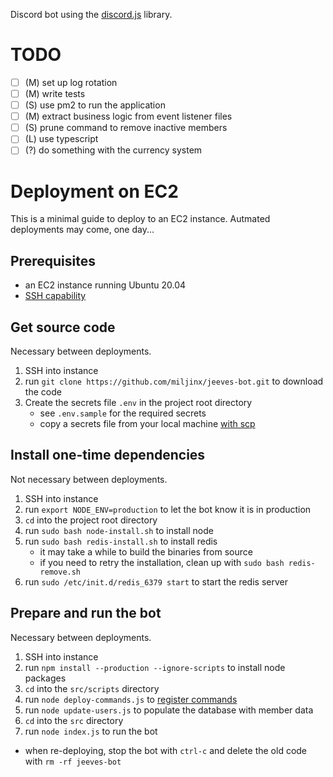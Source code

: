 Discord bot using the [discord.js](https://github.com/discordjs/discord.js) library.

# TODO

- [ ] (M) set up log rotation
- [ ] (M) write tests
- [ ] (S) use pm2 to run the application
- [ ] (M) extract business logic from event listener files
- [ ] (S) prune command to remove inactive members
- [ ] (L) use typescript
- [ ] (?) do something with the currency system

# Deployment on EC2

This is a minimal guide to deploy to an EC2 instance. Autmated deployments may come, one day...

## Prerequisites

- an EC2 instance running Ubuntu 20.04
- [SSH capability](https://docs.aws.amazon.com/AWSEC2/latest/UserGuide/AccessingInstancesLinux.html#AccessingInstancesLinuxSSHClient)

## Get source code

Necessary between deployments.

1. SSH into instance
2. run `git clone https://github.com/miljinx/jeeves-bot.git` to download the code
3. Create the secrets file `.env` in the project root directory
   - see `.env.sample` for the required secrets
   - copy a secrets file from your local machine [with scp](https://docs.aws.amazon.com/AWSEC2/latest/UserGuide/AccessingInstancesLinux.html#AccessingInstancesLinuxSCP)

## Install one-time dependencies

Not necessary between deployments.

1. SSH into instance
2. run `export NODE_ENV=production` to let the bot know it is in production
3. `cd` into the project root directory
4. run `sudo bash node-install.sh` to install node
5. run `sudo bash redis-install.sh` to install redis
   - it may take a while to build the binaries from source
   - if you need to retry the installation, clean up with `sudo bash redis-remove.sh`
6. run `sudo /etc/init.d/redis_6379 start` to start the redis server

## Prepare and run the bot

Necessary between deployments.

1. SSH into instance
2. run `npm install --production --ignore-scripts` to install node packages
3. `cd` into the `src/scripts` directory
4. run `node deploy-commands.js` to [register commands](https://discord.com/developers/docs/interactions/application-commands#authorizing-your-application)
5. run `node update-users.js` to populate the database with member data
6. `cd` into the `src` directory
7. run `node index.js` to run the bot

- when re-deploying, stop the bot with `ctrl-c` and delete the old code with `rm -rf jeeves-bot`
